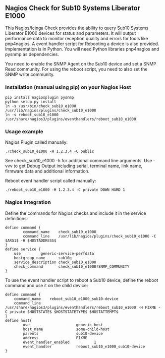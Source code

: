 ## Nagios Check for Sub10 Systems Liberator E1000

This Nagios/Icinga Check provides the ability to query Sub10 Systems Liberator E1000 devices for status and parameters. It will output performance data to monitor reception quality and errors for tools like pnp4nagios. A event handler script for Rebooting a device is also provided. 
Implementation is in Python. You will need Python libraries pnp4nagios and pysnmp as dependencies.

You need to enable the SNMP Agent on the Sub10 device and set a SNMP Read community. For using the reboot script, you need to also set the SNMP write community.

### Installation (manual using pip) on your Nagios Host
```
pip install nagiosplugin pysnmp
python setup.py install
ln -s /usr/bin/check_sub10_e1000 /usr/lib/nagios/plugins/check_sub10_e1000
ln -s reboot_sub10_e1000 /usr/share/nagios3/plugins/eventhandlers/reboot_sub10_e1000
```

### Usage example

Nagios Plugin called manually:

```
./check_sub10_e1000 -H 1.2.3.4 -C public 
```

See check_sub10_e1000 -h for additional command line arguments. Use -vvv to get Debug Output including serial, terminal name, link name, firmware data and additional information.

Reboot event handler script called manually:
```
./reboot_sub10_e1000 -H 1.2.3.4 -C private DOWN HARD 1 
```

### Nagios Integration

Define the commands for Nagios checks and include it in the service definitions:

```
define command {
        command_name    check_sub10_e1000
        command_line    /usr/lib/nagios/plugins/check_sub10_e1000 -C $ARG1$ -H $HOSTADDRESS$
}
define service {
	use			generic-service-perfdata
	hostgroup_name		sub10g
	service_description	check_sub10_e1000
	check_command		check_sub10_e1000!SNMP_COMMUNITY
}
```

To use the event handler script to reboot a Sub10 device, define the reboot command and use it on the child device:

```
define command {
	command_name	reboot_sub10_e1000_sub10-device
	command_line	/usr/share/nagios3/plugins/eventhandlers/reboot_sub10_e1000 -H FIXME -C private $HOSTSTATE$ $HOSTSTATETYPE$ $HOSTATTEMPT$
}
define host{
        use             		generic-host
        host_name       		some-child-host
        parents         		sub10-device
        address         		FIXME
        event_handler_enabled           1
        event_handler   		reboot_sub10_e1000_sub10-device
}

```

